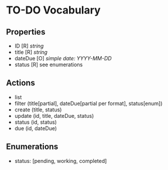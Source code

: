 # TO-DO Vocabulary

## Properties
- ID [R] _string_
- title [R] _string_
- dateDue [O] _simple date: *YYYY-MM-DD*_
- status [R] see enumerations

## Actions
- list
- filter (title[partial], dateDue[partial per format], status[enum])
- create (title, status)
- update (id, title, dateDue, status)
- status (id, status)
- due (id, dateDue)

## Enumerations
- status: [pending, working, completed]

